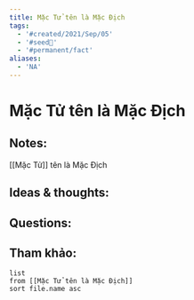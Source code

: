 ```yaml
---
title: Mặc Tử tên là Mặc Địch
tags:
  - '#created/2021/Sep/05'
  - '#seed🥜'
  - '#permanent/fact'
aliases:
  - 'NA'
---
```

# Mặc Tử tên là Mặc Địch

## Notes:
[[Mặc Tử]] tên là Mặc Địch

## Ideas & thoughts:

## Questions:


## Tham khảo:
```dataview
list
from [[Mặc Tử tên là Mặc Địch]]
sort file.name asc
```